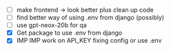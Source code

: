 - [ ] make frontend -> look better plus clean up code 
- [ ] find better way of using .env from django (possibly)
- [ ] use gpt-neox-20b for qa
- [x] Get package to use .env from django
- [x] IMP IMP work on API_KEY fixing config or use .env
